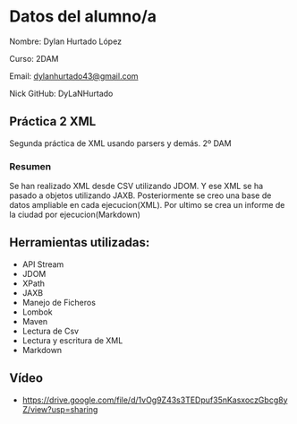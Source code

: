 # Datos del alumno/a

Nombre: Dylan Hurtado López

Curso: 2DAM

Email: dylanhurtado43@gmail.com

Nick GitHub: DyLaNHurtado

## Práctica 2 XML

Segunda práctica de XML usando parsers y demás. 2º DAM


### Resumen 

Se han realizado XML desde CSV utilizando JDOM.
Y ese XML se ha pasado a objetos utilizando JAXB.
Posteriormente se creo una base de datos ampliable en cada ejecucion(XML).
Por ultimo se crea un informe de la ciudad por ejecucion(Markdown)



## Herramientas utilizadas: 

* API Stream
* JDOM
* XPath
* JAXB
* Manejo de Ficheros
* Lombok
* Maven
* Lectura de Csv
* Lectura y escritura de XML
* Markdown

## Vídeo  

* https://drive.google.com/file/d/1vOg9Z43s3TEDpuf35nKasxoczGbcg8yZ/view?usp=sharing





